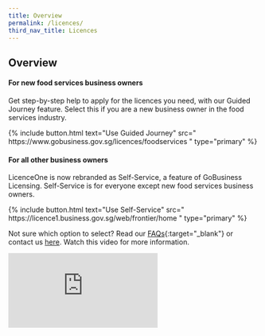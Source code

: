 ```yaml
---
title: Overview
permalink: /licences/
third_nav_title: Licences
---
```


## Overview

#### For new food services business owners
Get step-by-step help to apply for the licences you need, with our Guided Journey feature. Select this if you are a new business owner in the food services industry.

<p>
{% include button.html text="Use Guided Journey" src="
https://www.gobusiness.gov.sg/licences/foodservices
" type="primary" %}
</p>

#### For all other business owners
LicenceOne is now rebranded as Self-Service, a feature of GoBusiness Licensing. Self-Service is for everyone except new food services business owners.

<p>
{% include button.html text="Use Self-Service" src="
https://licence1.business.gov.sg/web/frontier/home
" type="primary" %}
</p>

Not sure which option to select? Read our [FAQs](/licensing-faqs/){:target="_blank"} or contact us [here](/contact-us/). Watch this video for more information.

<div class="bp-youtube">
  <iframe src="https://www.youtube.com/embed/hxHVNP3cGB0" frameborder="0" allow="autoplay; encrypted-media" allowfullscreen>  </iframe>
</div>